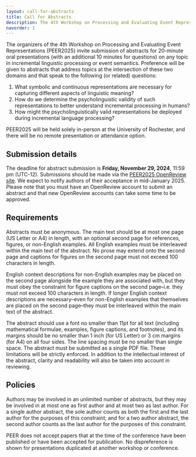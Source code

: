 ```yaml
---
layout: call-for-abstracts
title: Call for Abstracts
description: The 4th Workshop on Processing and Evaluating Event Representations
navorder: 1
---
```


The organizers of the 4th Workshop on Processing and Evaluating Event Representations (PEER2025) invite submission of abstracts for 20-minute oral presentations (with an additional 10 minutes for questions) on any topic in incremental linguistic processing or event semantics. Preference will be given to abstracts that address topics at the intersection of these two domains and that speak to the following (or related) questions:

1. What symbolic and continuous representations are necessary for capturing different aspects of linguistic meaning?
2. How do we determine the psycholinguistic validity of such representations to better understand incremental processing in humans?
3. How might the psycholinguistically valid representations be deployed during incremental language processing? 

PEER2025 will be held solely in-person at the University of Rochester, and there will be no remote presentation or attendance option.

## Submission details

The deadline for abstract submission is **Friday, November 29, 2024**, 11:59 pm (UTC-12). Submissions should be made via the [PEER2025 OpenReview site](https://openreview.net/group?id=PEER/2025/Workshop). We expect to notify authors of their acceptance in mid-January 2025. Please note that you must have an OpenReview account to submit an abstract and that new OpenReview accounts can take some time to be approved. 

## Requirements

Abstracts must be anonymous. The main text should be at most one page (US Letter or A4) in length, with an optional second page for references, figures, or non-English examples. All English examples must be interleaved within the main text of the abstract. No prose may extend onto the second page and captions for figures on the second page must not exceed 100 characters in length.

English context descriptions for non-English examples may be placed on the second page alongside the example they are associated with, but they must obey the constraint for figure captions on the second page–i.e. they must not exceed 100 characters in length. If longer English context descriptions are necessary–even for non-English examples that themselves are placed on the second page–they must be interleaved within the main text of the abstract.

The abstract should use a font no smaller than 11pt for all text (including mathematical formulae, examples, figure captions, and footnotes), and its margins should be no smaller than 1 inch (for US Letter) or 3 cm margins (for A4) on all four sides. The line spacing must be no smaller than single space. The abstract must be submitted as a single PDF file. These limitations will be strictly enforced. In addition to the intellectual interest of the abstract, clarity and readability will also be taken into account in reviewing.

## Policies

Authors may be involved in an unlimited number of abstracts, but they may be involved in at most one as first author and at most two as last author. For a single author abstract, the sole author counts as both the first and the last author for the purposes of this constraint; and for a two author abstract, the second author counts as the last author for the purposes of this constraint.

PEER does not accept papers that at the time of the conference have been published or have been accepted for publication. No dispreference is shown for presentations duplicated at another workshop or conference.